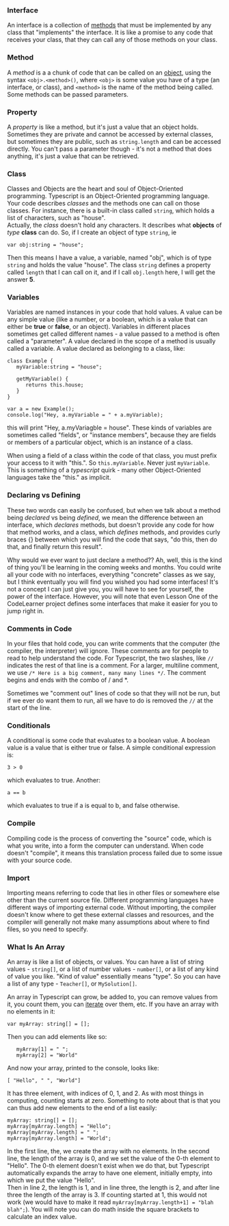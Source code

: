 ### Interface

An interface is a collection of [methods](#method) that must be implemented by any class that "implements" the interface.
It is like a promise to any code that receives your class, that they can call any of those methods on
your class. 

### Method

A *method* is a a chunk of code that can be called on an [object](#class), using the syntax `<obj>.<method>()`, 
where `<obj>` is some value you have of a type (an interface, or class), and `<method>` is the name of the method 
being called.  Some methods can be passed parameters.

### Property
A *property* is like a method, but it's just a value that an object holds.  Sometimes they are private
and cannot be accessed by external classes, but sometimes they are public, such as `string.length` and
can be accessed directly.  You can't pass a parameter though - it's not a method that does anything, it's 
just a value that can be retrieved.

### Class

Classes and Objects are the heart and soul of Object-Oriented programming.  Typescript is an Object-Oriented
programming language.  Your code describes *classes* and the methods one can call on those classes.  For
instance, there is a built-in class called `string`, which holds a list of characters, such as "house".  
Actually, the *class* doesn't hold any characters.  It describes what **objects** of *type* **class** can do.
So, if I create an object of type `string`, ie 
```$xslt
var obj:string = "house";
```

Then this means I have a value, a variable, named "obj", which is of type `string` and holds the value 
"house".  The class `string` defines a property called `length` that I can call on it, and if I call `obj.length` 
here, I will get the answer **5**.

### Variables
Variables are named instances in your code that hold values.  A value can be any simple value (like
a number, or a boolean, which is a value that can either be **true** or **false**, or an object).  Variables
in different places sometimes get called different names - a value passed to a method is often called
a "parameter".  A value declared in the scope of a method is usually called a variable.  A value declared
as belonging to a class, like:

```$xslt
class Example {
   myVariable:string = "house";
   
   getMyVariable() {
      returns this.house;
   }
}

var a = new Example();
console.log("Hey, a.myVariable = " + a.myVariable);
```
this will print "Hey, a.myVariagble = house".  These kinds of variables are sometimes called "fields", or
"instance members", because they are fields or members of a particular object, which is an instance of a 
class.

When using a field of a class within the code of that class, you must prefix your access to it with "this.".  So
`this.myVariable`.  Never just `myVariable`.  This is something of a *typescript* quirk - many other Object-Oriented
languages take the "this." as implicit.

### Declaring vs Defining
These two words can easily be confused, but when we talk about a method being *declared* vs being *defined*, we mean
the difference between an interface, which *declares* methods, but doesn't provide any code for how that
method works, and a class, which *defines* methods, and provides curly braces {} between which you will
find the code that says, "do this, then do that, and finally return this result".  

Why would we ever want to just declare a method??  Ah, well, this is the kind of thing you'll be learning 
in the coming weeks and months.  You could write all your code with no interfaces, everything "concrete" classes 
as we say, but I think eventually you will find you wished you had some interfaces!  It's not a concept I 
can just give you, you will have to see for yourself, the power of the interface.  However, you will note that
even Lesson One of the CodeLearner project defines some interfaces that make it easier for you to jump right
in.

### Comments in Code
In your files that hold code, you can write comments that the computer (the compiler, the interpreter)
will ignore.  These comments are for people to read to help understand the code.  For Typescript,
the two slashes, like ```//``` indicates the rest of that line is a comment.  For a larger, multiline
comment, we use ```/* Here is a big comment, many many lines */```.  The comment begins and ends with 
the combo  of / and *.

Sometimes we "comment out" lines of code so that they will not be run, but if we ever do want them
to run, all we have to do is removed the ```//``` at the start of the line.

### Conditionals
A conditional is some code that evaluates to a boolean value.  A boolean value is a value
that is either true or false.  A simple conditional expression is:

```3 > 0```

which evaluates to true.  Another:

```a == b```

which evaluates to true if a is equal to b, and false otherwise.  

### Compile
Compiling code is the process of converting the "source" code, which is what you write, into a form 
the computer can understand.  When code doesn't "compile", it means this translation process
failed due to some issue with your source code.

### Import
Importing means referring to code that lies in other files or somewhere else other than the current
source file.  Different programming languages have different ways of importing external code.  Without
importing, the compiler doesn't know where to get these external classes and resources, and the 
compiler will generally not make many assumptions about where to find files, so you need to specify.

### What Is An Array
An array is like a list of objects, or values.  You can have a list of string values - 
```string[]```, or a list of number values - ```number[]```, or a list of any kind of value
you like.  "Kind of value" essentially means "type".  So you can have a list of any type - 
```Teacher[]```, or ```MySolution[]```.  

An array in Typescript can grow, be added to, you can remove values from it, you count them,
you can [iterate](#iteration) over them, etc.  If you have an array with no elements in it:

```var myArray: string[] = [];```

Then you can add elements like so: 

```myArray[0] = "Hello";
   myArray[1] = " ";
   myArray[2] = "World"
```

And now your array, printed to the console, looks like:

```
[ "Hello", " ", "World"]
```

It has three element, with indices of 0, 1, and 2.  As with most things in computing, counting
starts at zero.  Something to note about that is that you can thus add new elements to the
end of a list easily:

```
myArray: string[] = [];
myArray[myArray.length] = "Hello";
myArray[myArray.length] = " ";
myArray[myArray.length] = "World";
```
In the first line, the, we create the array with no elements.  In the second line, the 
length of the array is 0, and we set the value of the 0-th element to "Hello".  The 0-th
element doesn't exist when we do that, but Typescript automatically expands the array to have
one element, initially empty, into which we put the value "Hello".  
Then in line 2, the length is 1, and in line three, the length is 2, and after line three
the length of the array is 3.  If counting started at 1, this would not work (we would have
to make it read ```myArray[myArray.length+1] = "blah blah";```).
You will note you can do math inside the square brackets to calculate an index value.